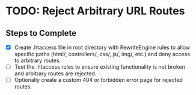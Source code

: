 # TODO: Reject Arbitrary URL Routes

## Steps to Complete
- [x] Create .htaccess file in root directory with RewriteEngine rules to allow specific paths (html/, controllers/, css/, js/, img/, etc.) and deny access to arbitrary routes.
- [ ] Test the .htaccess rules to ensure existing functionality is not broken and arbitrary routes are rejected.
- [ ] Optionally create a custom 404 or forbidden error page for rejected routes.
